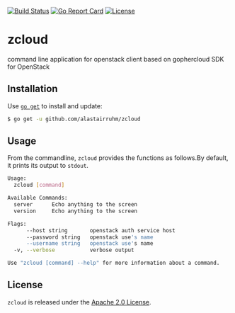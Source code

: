 [![Build Status](https://travis-ci.org/alastairruhm/zcloud.svg?branch=master)](https://travis-ci.org/alastairruhm/zcloud) 
[![Go Report Card](https://goreportcard.com/badge/github.com/alastairruhm/zcloud)](https://goreportcard.com/report/github.com/alastairruhm/zcloud) 
[![License](https://img.shields.io/badge/license-Apache%202.0-blue.svg)](https://github.com/alastairruhm/zcloud/blob/master/LICENSE) 
 
# zcloud

command line application for openstack client based on  gophercloud SDK for OpenStack

## Installation

Use [`go get`](https://golang.org/cmd/go/#hdr-Download_and_install_packages_and_dependencies) to install and update:

```sh
$ go get -u github.com/alastairruhm/zcloud
```

## Usage

From the commandline, `zcloud` provides the functions as follows.By default, it prints its output to `stdout`.

```sh
Usage:
  zcloud [command]

Available Commands:
  server      Echo anything to the screen
  version     Echo anything to the screen

Flags:
      --host string       openstack auth service host
      --password string   openstack use's name
      --username string   openstack use's name
  -v, --verbose           verbose output

Use "zcloud [command] --help" for more information about a command.
```


## License

`zcloud` is released under the [Apache 2.0 License](http://www.apache.org/licenses/LICENSE-2.0).